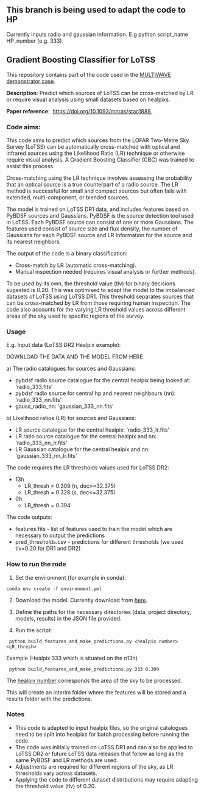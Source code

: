 ## This branch is being used to adapt the code to HP

Currently inputs radio and gaussian information. 
E.g python script_name HP_number (e.g. 333)

## Gradient Boosting Classifier for LoTSS 

This repository contains part of the code used in the [MULTIWAVE demonstrator case](https://confluence.skatelescope.org/display/SRCSC/MULTIWAVE). 

**Description**: Predict which sources of LoTSS can be cross-matched by LR or require visual analysis using small datasets based on healpixs.

**Paper reference**:  https://doi.org/10.1093/mnras/stac1888 

### Code aims:

This code aims to predict which sources from the LOFAR Two-Metre Sky Survey (LoTSS) can be automatically cross-matched with optical and infrared sources using the Likelihood Ratio (LR) technique or otherwise require visual analysis. A Gradient Boosting Classifier (GBC) was trained to assist this process. 

Cross-matching using the LR technique involves assessing the probability that an optical source is a true counterpart of a radio source. The LR method is successful for small and compact sources but often fails with extended, multi-component, or blended sources.  

The model is trained on LoTSS DR1 data, and includes features based on PyBDSF sources and Gaussians. PyBDSF is the source detection tool used in LoTSS. Each PyBDSF source can consist of one or more Gaussians. The features used consist of source size and flux density, the number of Gaussians for each PyBDSF source and LR Information for the source and its nearest neighbors. 

The output of the code is a binary classification: 
* Cross-match by LR (automatic cross-matching).
* Manual inspection needed (requires visual analysis or further methods). 

To be used by its own, the threshold value (tlv) for binary decisions sugested is 0.20. This was optimised to adapt the model to the imbalanced datasets of LoTSS using LoTSS DR1. This threshold separates sources that can be cross-matched by LR from those requiring human inspection. The code also accounts for the varying LR threshold values across different areas of the sky used to specific regions of the survey. 

### Usage 

E.g. Input data (LoTSS DR2 Healpix example): 

DOWNLOAD THE DATA AND THE MODEL FROM HERE 

a) The radio catalogues for sources and Gaussians: 
 * pybdsf radio source catalogue for the central healpix being looked at: 'radio_333.fits'
 * pybdsf radio source for central hp and nearest neighbours (nn): 'radio_333_nn.fits'
 * gauss_radio_nn: 'gaussian_333_nn.fits'

b) Likelihood ratios (LR) for sources and Gaussians: 
 * LR source catalogue for the central healpix: 'radio_333_lr.fits'
 * LR ratio source catalogue for the central healpix and nn: 'radio_333_nn_lr.fits'
 * LR Gaussian catalogue for the central healpix and nn: 'gaussian_333_nn_lr.fits'

The code requires the LR thresholds values used for LoTSS DR2: 
* 13h 
  * LR_thresh = 0.309 (n, dec>=32.375) 
  * LR_thresh = 0.328 (s, dec<=32.375) 
* 0h 
  * LR_thresh = 0.394 

The code outputs: 
* features.fits - list of features used to train the model which are necessary to output the predictions
* pred_thresholds.csv - predictions for different thresholds (we used tlv=0.20 for DR1 and DR2)


### How to run the rode

1. Set the environment (for example in conda):

` conda env create -f environment.yml `

2. Download the model. Currently download from [here](https://github.com/laraalegre/LOFARMachineLearningClassifier/tree/main/models).

3. Define the paths for the necessary directories (data, project directory, models, results) in the JSON file provided.

4. Run the script:

` python build_features_and_make_predictions.py <healpix number> <LR_thresh>`

Example (Healpix 333 which is situated on the n13h)

` python build_features_and_make_predictions.py 333 0.309`

The [healpix number](LOFAR/DR2/healpix_batch.py) corresponds the area of the sky to be processed. 

This will create an interim folder where the features will be stored and a results folder with the predictions.


### Notes 

* This code is adapted to input healpix files, so the original catalogues need to be split into healpixs for batch processing before running the code.
* The code was initially trained on LoTSS DR1 and can also be applied to LoTSS DR2 or future LoTSS data releases that follow as long as the same PyBDSF and LR methods are used. 
* Adjustments are required for different regions of the sky, as LR thresholds vary across datasets.
* Applying the code to different dataset distributions may require adapting the threshold value (tlv) of 0.20.
